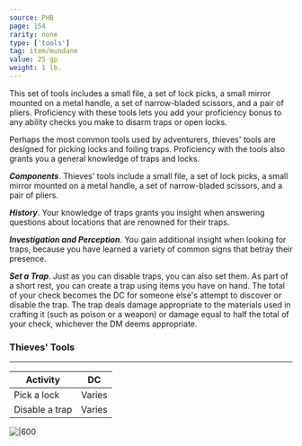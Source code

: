 ```yaml
---
source: PHB
page: 154
rarity: none
type: ['tools']
tag: item/mundane
value: 25 gp
weight: 1 lb.
---
```


This set of tools includes a small file, a set of lock picks, a small mirror mounted on a metal handle, a set of narrow-bladed scissors, and a pair of pliers. Proficiency with these tools lets you add your proficiency bonus to any ability checks you make to disarm traps or open locks.

Perhaps the most common tools used by adventurers, thieves' tools are designed for picking locks and foiling traps. Proficiency with the tools also grants you a general knowledge of traps and locks.

**_Components_**. Thieves' tools include a small file, a set of lock picks, a small mirror mounted on a metal handle, a set of narrow-bladed scissors, and a pair of pliers.

**_History_**. Your knowledge of traps grants you insight when answering questions about locations that are renowned for their traps.

**_Investigation and Perception_**. You gain additional insight when looking for traps, because you have learned a variety of common signs that betray their presence.

**_Set a Trap_**. Just as you can disable traps, you can also set them. As part of a short rest, you can create a trap using items you have on hand. The total of your check becomes the DC for someone else's attempt to discover or disable the trap. The trap deals damage appropriate to the materials used in crafting it (such as poison or a weapon) or damage equal to half the total of your check, whichever the DM deems appropriate.

### Thieves' Tools
---
|Activity|DC|
|-----------|---|
|Pick a lock|Varies|
|Disable a trap|Varies|

![|600](https://5e.tools/img/items/PHB/Thieves'%20Tools.jpg)